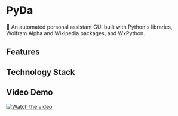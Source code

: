 # PyDa
🤖 An automated personal assistant GUI built with Python's libraries, Wolfram Alpha and Wikipedia packages, and WxPython.

## Features

## Technology Stack 


## Video Demo
[![Watch the video](https://i.imgur.com/vKb2F1B.png)](https://youtu.be/vt5fpE0bzSY)
